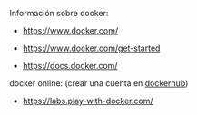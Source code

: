 Información sobre docker:

* https://www.docker.com/

* https://www.docker.com/get-started

* https://docs.docker.com/


docker online: (crear una cuenta en [dockerhub](https://hub.docker.com/))

* https://labs.play-with-docker.com/
